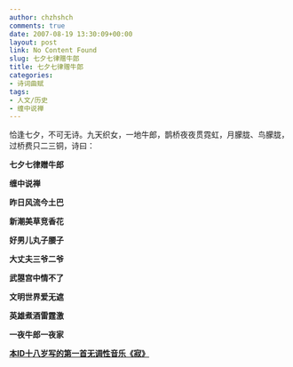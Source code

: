 ```yaml
---
author: chzhshch
comments: true
date: 2007-08-19 13:30:09+00:00
layout: post
link: No Content Found
slug: 七夕七律赠牛郎
title: 七夕七律赠牛郎
categories:
- 诗词曲赋
tags:
- 人文/历史
- 缠中说禅
---
```


			

恰逢七夕，不可无诗。九天织女，一地牛郎，鹊桥夜夜贯霓虹，月朦胧、鸟朦胧，过桥费只二三铜，诗曰：

**七夕七律赠牛郎**

**缠中说禅**

**昨日风流今土巴**

**新潮美草竞香花**

**好男儿丸子腰子**

**大丈夫三爷二爷**

**武曌宫中情不了**

**文明世界爱无遮**

**英雄煮酒雷霆激**

**一夜牛郎一夜家**

[**本ID十八岁写的第一首无调性音乐《寂》**](http://blog.sina.com.cn/s/blog_486e105c01000c9f.html)
